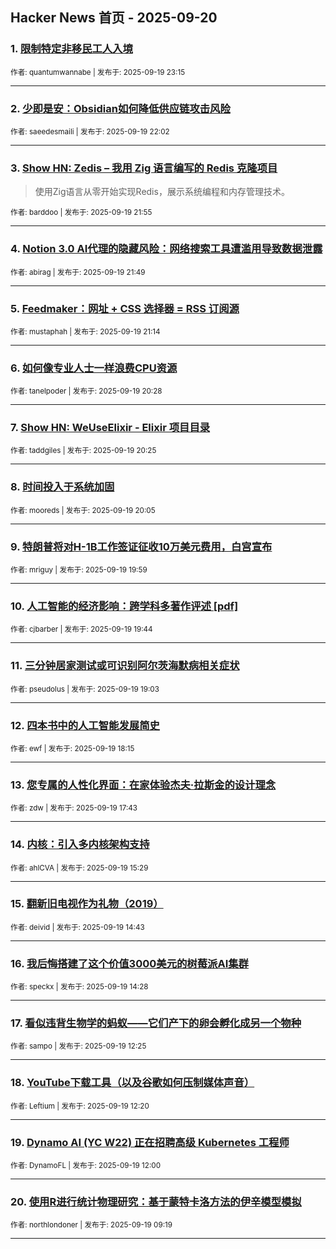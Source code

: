 ## Hacker News 首页 - 2025-09-20


### 1. [限制特定非移民工人入境](https://news.ycombinator.com/item?id=45307922)

<sub>作者: quantumwannabe | 发布于: 2025-09-19 23:15</sub>

---

### 2. [少即是安：Obsidian如何降低供应链攻击风险](https://news.ycombinator.com/item?id=45307242)

<sub>作者: saeedesmaili | 发布于: 2025-09-19 22:02</sub>

---

### 3. [Show HN: Zedis – 我用 Zig 语言编写的 Redis 克隆项目](https://news.ycombinator.com/item?id=45307166)
> 使用Zig语言从零开始实现Redis，展示系统编程和内存管理技术。

<sub>作者: barddoo | 发布于: 2025-09-19 21:55</sub>

---

### 4. [Notion 3.0 AI代理的隐藏风险：网络搜索工具遭滥用导致数据泄露](https://news.ycombinator.com/item?id=45307095)

<sub>作者: abirag | 发布于: 2025-09-19 21:49</sub>

---

### 5. [Feedmaker：网址 + CSS 选择器 = RSS 订阅源](https://news.ycombinator.com/item?id=45306701)

<sub>作者: mustaphah | 发布于: 2025-09-19 21:14</sub>

---

### 6. [如何像专业人士一样浪费CPU资源](https://news.ycombinator.com/item?id=45306147)

<sub>作者: tanelpoder | 发布于: 2025-09-19 20:28</sub>

---

### 7. [Show HN: WeUseElixir - Elixir 项目目录](https://news.ycombinator.com/item?id=45306120)

<sub>作者: taddgiles | 发布于: 2025-09-19 20:25</sub>

---

### 8. [时间投入于系统加固](https://news.ycombinator.com/item?id=45305909)

<sub>作者: mooreds | 发布于: 2025-09-19 20:05</sub>

---

### 9. [特朗普将对H-1B工作签证征收10万美元费用，白宫宣布](https://news.ycombinator.com/item?id=45305845)

<sub>作者: mriguy | 发布于: 2025-09-19 19:59</sub>

---

### 10. [人工智能的经济影响：跨学科多著作评述 [pdf]](https://news.ycombinator.com/item?id=45305660)

<sub>作者: cjbarber | 发布于: 2025-09-19 19:44</sub>

---

### 11. [三分钟居家测试或可识别阿尔茨海默病相关症状](https://news.ycombinator.com/item?id=45305180)

<sub>作者: pseudolus | 发布于: 2025-09-19 19:03</sub>

---

### 12. [四本书中的人工智能发展简史](https://news.ycombinator.com/item?id=45304706)

<sub>作者: ewf | 发布于: 2025-09-19 18:15</sub>

---

### 13. [您专属的人性化界面：在家体验杰夫·拉斯金的设计理念](https://news.ycombinator.com/item?id=45304379)

<sub>作者: zdw | 发布于: 2025-09-19 17:43</sub>

---

### 14. [内核：引入多内核架构支持](https://news.ycombinator.com/item?id=45302721)

<sub>作者: ahlCVA | 发布于: 2025-09-19 15:29</sub>

---

### 15. [翻新旧电视作为礼物（2019）](https://news.ycombinator.com/item?id=45302222)

<sub>作者: deivid | 发布于: 2025-09-19 14:43</sub>

---

### 16. [我后悔搭建了这个价值3000美元的树莓派AI集群](https://news.ycombinator.com/item?id=45302065)

<sub>作者: speckx | 发布于: 2025-09-19 14:28</sub>

---

### 17. [看似违背生物学的蚂蚁——它们产下的卵会孵化成另一个物种](https://news.ycombinator.com/item?id=45300865)

<sub>作者: sampo | 发布于: 2025-09-19 12:25</sub>

---

### 18. [YouTube下载工具（以及谷歌如何压制媒体声音）](https://news.ycombinator.com/item?id=45300810)

<sub>作者: Leftium | 发布于: 2025-09-19 12:20</sub>

---

### 19. [Dynamo AI (YC W22) 正在招聘高级 Kubernetes 工程师](https://news.ycombinator.com/item?id=45300615)

<sub>作者: DynamoFL | 发布于: 2025-09-19 12:00</sub>

---

### 20. [使用R进行统计物理研究：基于蒙特卡洛方法的伊辛模型模拟](https://news.ycombinator.com/item?id=45299625)

<sub>作者: northlondoner | 发布于: 2025-09-19 09:19</sub>

---

